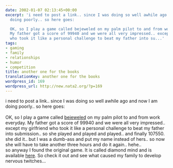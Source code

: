 ```yaml
---
date: 2002-01-07 02:13:45+00:00
excerpt: 'i need to post a link.. since I was doing so well awhile ago and now I am
  doing poorly.. so here goes:

  OK, so I play a game called bejeweled on my palm pilot to and from work everyday.
  My father got a score of 99940 and we were all very impressed.. except my girlfriend
  who took it like a personal challenge to beat my father into su...'
tags:
- gaming
- family
- relationships
- humor
- competition
title: another one for the books
translationKey: another one for the books
wordpress_id: 169
wordpress_url: http://new.nata2.org/?p=169
---
```


i need to post a link.. since I was doing so well awhile ago and now I am doing poorly.. so here goes:<br/><br/>
OK, so I play a game called <a href="http://www.astraware.com/palm/bejeweled/">bejeweled</a> on my palm pilot to and from work everyday. My father got a score of 99940 and we were all very impressed.. except my girlfriend who took it like a personal challenge to beat my father into submission.. so she played and played and played.. and finally 107550. she did it.. but I was a dumb-ass and put my name instead of hers.. so now she will have to take another three hours and do it again.. hehe.. <br/>so anyway I found the original game. It is called diamond mind and is available <a href="http://www.popcap.com/">here</a>. So check it out and see what caused my family to develop nervous twitches...